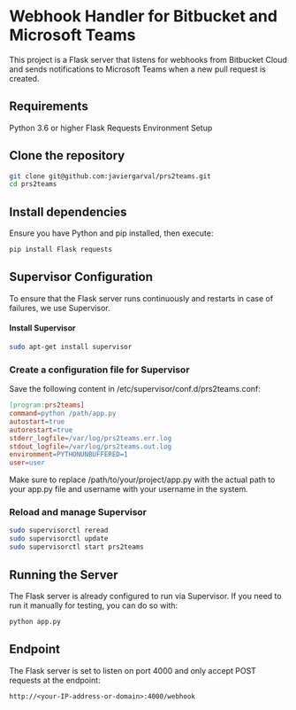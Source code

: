 # Webhook Handler for Bitbucket and Microsoft Teams

This project is a Flask server that listens for webhooks from Bitbucket Cloud and sends notifications to Microsoft Teams
when a new pull request is created.

## Requirements

Python 3.6 or higher
Flask
Requests
Environment Setup

## Clone the repository

```bash
git clone git@github.com:javiergarval/prs2teams.git
cd prs2teams
```

## Install dependencies

Ensure you have Python and pip installed, then execute:

```bash
pip install Flask requests
```

## Supervisor Configuration

To ensure that the Flask server runs continuously and restarts in case of failures, we use Supervisor.

#### Install Supervisor

```bash
sudo apt-get install supervisor
```

### Create a configuration file for Supervisor

Save the following content in /etc/supervisor/conf.d/prs2teams.conf:

```makefile
[program:prs2teams]
command=python /path/app.py
autostart=true
autorestart=true
stderr_logfile=/var/log/prs2teams.err.log
stdout_logfile=/var/log/prs2teams.out.log
environment=PYTHONUNBUFFERED=1
user=user
```

Make sure to replace /path/to/your/project/app.py with the actual path to your app.py file and username with your
username in the system.

### Reload and manage Supervisor

```bash
sudo supervisorctl reread
sudo supervisorctl update
sudo supervisorctl start prs2teams
```

## Running the Server

The Flask server is already configured to run via Supervisor. If you need to run it manually for testing, you can do so
with:

```bash
python app.py
```

## Endpoint

The Flask server is set to listen on port 4000 and only accept POST requests at the endpoint:

```
http://<your-IP-address-or-domain>:4000/webhook
```